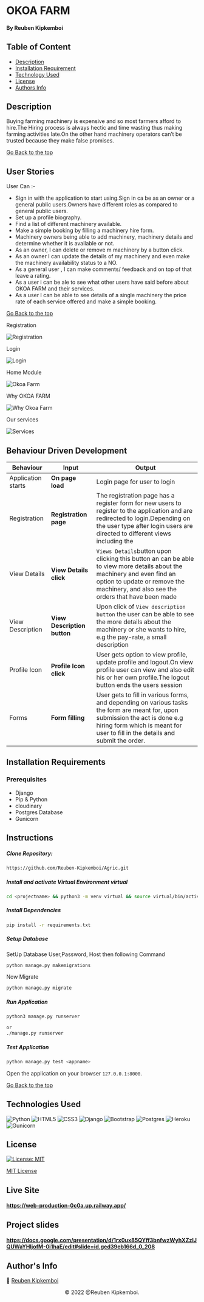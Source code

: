 # OKOA FARM

#### By Reuben Kipkemboi

## Table of Content

+ [Description](#description)
+ [Installation Requirement](#installation-requirements)
+ [Technology Used](#technologies-used)
+ [License](#license)
+ [Authors Info](#authors-info)

## Description
Buying farming machinery is expensive and so most farmers afford to hire.The Hiring process is always hectic and time wasting thus making farming activities late.On the other hand machinery operators can’t be trusted because they make false promises.


[Go Back to the top](#okoa-farm)


## User Stories

User Can :-

* Sign in with the application to start using.Sign in ca be as an owner or a general public users.Owners have different roles as compared to general public users.
* Set up a profile biography.
* Find a list of different machinery available.
* Make a simple booking by filling a machinery hire form.
* Machinery owners being able to add machinery, machinery details and determine whether it is available or not.
* As an owner, I can delete or remove m machinery by a button click.
* As an owner I can update the details of my machinery and even make the machinery availability status to a NO.
* As a general user , I can make comments/ feedback and on top of that leave a rating.
* As a user i can be ale to see what other users have said before about OKOA FARM and their services.
* As a user I can be able to see details of a single machinery the price rate of each service offered and make a simple booking.

[Go Back to the top](#okoa-farm)

Registration

![Registration](./app/static/images/register.png)

Login

![Login](./app/static/images/login.png)


Home Module

![Okoa Farm](./app/static/images/home.png)

Why OKOA FARM

![Why Okoa Farm ](./app/static/images/why.png)


Our services

![Services](./app/static/images/service.png)





## Behaviour Driven Development
| Behaviour | Input | Output |
| ---------------- | --------------- | ------------------ |
| Application starts | **On page load** | Login page for user to login |
| Registration| **Registration page** | The registration page has a register form for new users  to register to the application and are redirected to login.Depending on the user type after login users are directed to different views including the  |
| View Details | **View Details click** | `Views Details`button upon clicking this button an can be able to view more details about the machinery and even find an option to update or remove the machinery, and also see the orders that have been made  |
| View Description | **View Description button** | Upon click of `View description button` the user can be able to see the more details about the machinery or she wants to hire, e.g the pay-rate, a small description|
| Profile Icon | **Profile Icon click** | User gets option to view profile, update profile and logout.On view profile user can view and also edit his or her own profile.The logout button ends the users session|
| Forms | **Form filling** | User gets to fill in various forms, and depending on various tasks the form are meant for, upon submission the act is done e.g hiring form which is meant for user to fill in the details and submit the order.|


## Installation Requirements

### Prerequisites

- Django
- Pip & Python
- cloudinary 
- Postgres Database
- Gunicorn

## Instructions
   
##### Clone Repository:  
 ```bash 
https://github.com/Reuben-Kipkemboi/Agric.git 
```
##### Install and activate Virtual Environment virtual  
 ```bash 
cd <projectname> && python3 -m venv virtual && source virtual/bin/activate 
```  
##### Install Dependencies  
 ```bash 
 pip install -r requirements.txt 
```  
##### Setup Database  
  SetUp Database User,Password, Host then following Command  

 ```bash 
python manage.py makemigrations  
 ``` 
 Now Migrate

 ```bash 
 python manage.py migrate 
```
##### Run Application  
 ```bash 
 python3 manage.py runserver 

 or
 ./manage.py runserver
```
##### Test Application  
 ```bash 
 python manage.py test <appname>
```
Open the application on your browser `127.0.0.1:8000`.  

[Go Back to the top](#okoa-farm)


## Technologies Used

![Python](https://img.shields.io/badge/python-3670A0?style=for-the-badge&logo=python&logoColor=ffdd54)
![HTML5](https://img.shields.io/badge/html5-%23E34F26.svg?style=for-the-badge&logo=html5&logoColor=white)
![CSS3](https://img.shields.io/badge/css3-%231572B6.svg?style=for-the-badge&logo=css3&logoColor=white)
![Django](https://img.shields.io/badge/django-%23092E20.svg?style=for-the-badge&logo=django&logoColor=white)
![Bootstrap](https://img.shields.io/badge/bootstrap-%23563D7C.svg?style=for-the-badge&logo=bootstrap&logoColor=white)
![Postgres](https://img.shields.io/badge/postgres-%23316192.svg?style=for-the-badge&logo=postgresql&logoColor=white)
![Heroku](https://img.shields.io/badge/heroku-%23430098.svg?style=for-the-badge&logo=heroku&logoColor=white)
![Gunicorn](https://img.shields.io/badge/gunicorn-%298729.svg?style=for-the-badge&logo=gunicorn&logoColor=white)

## License
[![License: MIT](https://img.shields.io/badge/License-MIT-yellow.svg)](https://opensource.org/licenses/MIT)

[MIT License](LICENSE)

## Live Site

#### https://web-production-0c0a.up.railway.app/

## Project slides 

#### https://docs.google.com/presentation/d/1rx0ux85QYff3bnfwzWyhXZzlJQUWaYHljofM-0i1haE/edit#slide=id.ged39eb166d_0_208

## Author's Info

 :email: [Reuben Kipkemboi](https://gmail.com)  

<p align = "center">
    &copy; 2022 @Reuben Kipkemboi.
</p>

